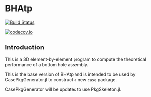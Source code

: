 # BHAtp

[![Build Status](https://travis-ci.org/BottomHoleAssemblyAnalysis/BHAtp.jl.svg?branch=master)](https://travis-ci.org/BottomHoleAssemblyAnalysis/BHAtp.jl)

[![codecov.io](http://codecov.io/github/BottomHoleAssemblyAnalysis/BHAtp.jl/coverage.svg?branch=master)](http://codecov.io/github/BottomHoleAssemblyAnalysis/BHAtp.jl?branch=master)

## Introduction

This is a 3D element-by-element program to compute the theoretical performance of a bottom hole assembly.

This is the base version of BHAtp and is intended to be used by CasePkgGenerator.jl to construct a new `case` package.

CasePkgGenerator will be updates to use PkgSkeleton.jl.